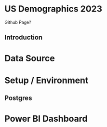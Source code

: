 # US Demographics 2023

Github Page?

## Introduction

# Data Source

# Setup / Environment

## Postgres

# Power BI Dashboard


